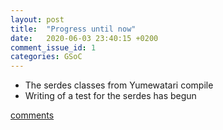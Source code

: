 ```yaml
---
layout: post
title:  "Progress until now"
date:   2020-06-03 23:40:15 +0200
comment_issue_id: 1
categories: GSoC
---
```

- The serdes classes from Yumewatari compile
- Writing of a test for the serdes has begun

[comments][comments]

[git]: https://github.com/ECP5-PCIe/ECP5-PCIe
[Comments]: https://github.com/ECP5-PCIe/ECP5-PCIe.github.io/issues/5